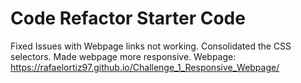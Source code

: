 # Code Refactor Starter Code
Fixed Issues with Webpage links not working. Consolidated the CSS selectors. Made webpage more responsive.
Webpage: https://rafaelortiz97.github.io/Challenge_1_Responsive_Webpage/
